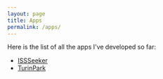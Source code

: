 ```yaml
---
layout: page
title: Apps
permalink: /apps/
---
```


Here is the list of all the apps I've developed so far:

* [ISSSeeker](issseeker)
* [TurinPark](turinpark)
